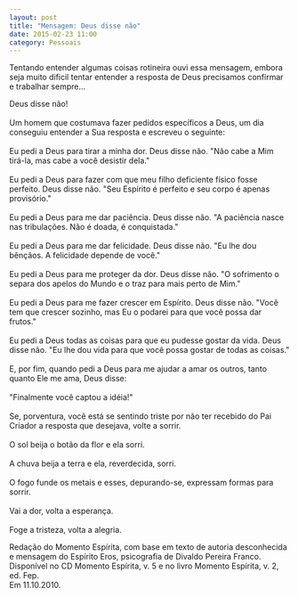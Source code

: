 ```yaml
---
layout: post
title: "Mensagem: Deus disse não"
date: 2015-02-23 11:00
category: Pessoais
---
```

<p class="txt-post">
    Tentando entender algumas coisas rotineira ouvi essa mensagem, embora seja muito dificil tentar entender a resposta de Deus precisamos confirmar e trabalhar sempre...
</p>

<p class="txt-post">
    Deus disse não!
    <br/><br/>
    Um homem que costumava fazer pedidos específicos a Deus, um dia conseguiu entender a Sua resposta e escreveu o seguinte:
    <br/><br/>
    Eu pedi a Deus para tirar a minha dor. Deus disse não. "Não cabe a Mim tirá-la, mas cabe a você desistir dela."
    <br/><br/>
    Eu pedi a Deus para fazer com que meu filho deficiente físico fosse perfeito. Deus disse não. "Seu Espírito é perfeito e seu corpo é apenas provisório."
    <br/><br/>
    Eu pedi a Deus para me dar paciência. Deus disse não. "A paciência nasce nas tribulações. Não é doada, é conquistada."
    <br/><br/>
    Eu pedi a Deus para me dar felicidade. Deus disse não. "Eu lhe dou bênçãos. A felicidade depende de você."
    <br/><br/>
    Eu pedi a Deus para me proteger da dor. Deus disse não. "O sofrimento o separa dos apelos do Mundo e o traz para mais perto de Mim."
    <br/><br/>
    Eu pedi a Deus para me fazer crescer em Espírito. Deus disse não. "Você tem que crescer sozinho, mas Eu o podarei para que você possa dar frutos."
    <br/><br/>
    Eu pedi a Deus todas as coisas para que eu pudesse gostar da vida. Deus disse não. "Eu lhe dou vida para que você possa gostar de todas as coisas."
    <br/><br/>
    E, por fim, quando pedi a Deus para me ajudar a amar os outros, tanto quanto Ele me ama, Deus disse:
    <br/><br/>
    "Finalmente você captou a idéia!"
    <br/><br/>
    Se, porventura, você está se sentindo triste por não ter recebido do Pai Criador a resposta que desejava, volte a sorrir.
    <br/><br/>
    O sol beija o botão da flor e ela sorri.
    <br/><br/>
    A chuva beija a terra e ela, reverdecida, sorri.
    <br/><br/>
    O fogo funde os metais e esses, depurando-se, expressam formas para sorrir.
    <br/><br/>
    Vai a dor, volta a esperança.
    <br/><br/>
    Foge a tristeza, volta a alegria.
</p>

<p class="txt-post">
Redação do Momento Espírita, com base em texto de autoria desconhecida e mensagem do Espírito Eros, psicografia de Divaldo Pereira Franco.
<br/>
Disponível no CD Momento Espírita, v. 5 e no livro Momento Espírita, v. 2,  ed. Fep.
<br/>
Em 11.10.2010.
</p>